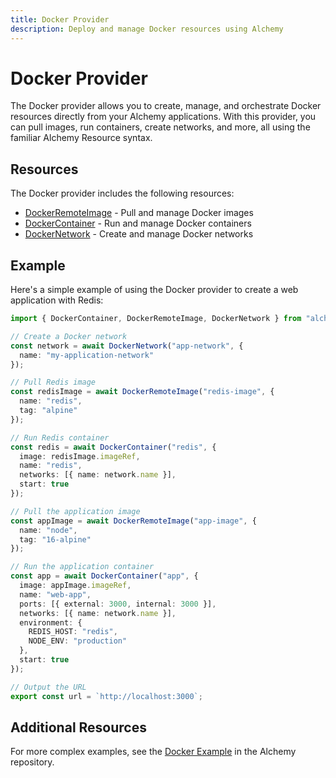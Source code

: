 ```yaml
---
title: Docker Provider
description: Deploy and manage Docker resources using Alchemy
---
```


# Docker Provider

The Docker provider allows you to create, manage, and orchestrate Docker resources directly from your Alchemy applications. With this provider, you can pull images, run containers, create networks, and more, all using the familiar Alchemy Resource syntax.

## Resources

The Docker provider includes the following resources:

- [DockerRemoteImage](./remote-image.md) - Pull and manage Docker images
- [DockerContainer](./container.md) - Run and manage Docker containers
- [DockerNetwork](./network.md) - Create and manage Docker networks

## Example

Here's a simple example of using the Docker provider to create a web application with Redis:

```typescript
import { DockerContainer, DockerRemoteImage, DockerNetwork } from "alchemy/docker";

// Create a Docker network
const network = await DockerNetwork("app-network", {
  name: "my-application-network"
});

// Pull Redis image
const redisImage = await DockerRemoteImage("redis-image", {
  name: "redis",
  tag: "alpine"
});

// Run Redis container
const redis = await DockerContainer("redis", {
  image: redisImage.imageRef,
  name: "redis",
  networks: [{ name: network.name }],
  start: true
});

// Pull the application image
const appImage = await DockerRemoteImage("app-image", {
  name: "node",
  tag: "16-alpine"
});

// Run the application container
const app = await DockerContainer("app", {
  image: appImage.imageRef,
  name: "web-app",
  ports: [{ external: 3000, internal: 3000 }],
  networks: [{ name: network.name }],
  environment: {
    REDIS_HOST: "redis",
    NODE_ENV: "production"
  },
  start: true
});

// Output the URL
export const url = `http://localhost:3000`;
```

## Additional Resources

For more complex examples, see the [Docker Example](https://github.com/sam-goodwin/alchemy/tree/main/examples/docker-example) in the Alchemy repository.
